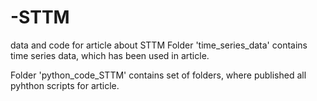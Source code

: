 # -STTM
data and code for article about STTM
Folder 'time_series_data' contains time series data, which has been used in article. 

Folder 'python_code_STTM' contains set of folders, where published all pyhthon scripts for article.
